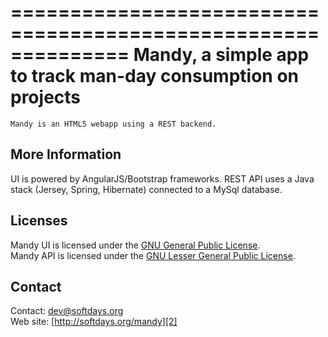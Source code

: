 ==============================================================
 Mandy, a simple app to track man-day consumption on projects
==============================================================

```
Mandy is an HTML5 webapp using a REST backend.
```

## More Information

UI is powered by  AngularJS/Bootstrap frameworks.
REST API uses a Java stack (Jersey, Spring, Hibernate) connected to a MySql database.

## Licenses

Mandy UI is licensed under the [GNU General Public License][5].  
Mandy API is licensed under the [GNU Lesser General Public License][6].

## Contact

Contact: [dev@softdays.org][4]  
Web site: [http://softdays.org/mandy][2]

[1]: http://softdays.org
[2]: http://softdays.org/mandy
[3]: http://mandy.softdays.org
[4]: mailto:dev@softdays.org
[5]: http://www.gnu.org/licenses/gpl.txt
[6]: http://www.gnu.org/licenses/lgpl.txt
